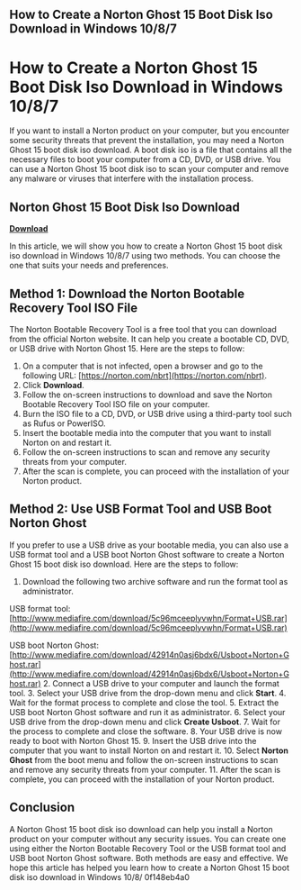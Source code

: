 ## How to Create a Norton Ghost 15 Boot Disk Iso Download in Windows 10/8/7

  
# How to Create a Norton Ghost 15 Boot Disk Iso Download in Windows 10/8/7
 
If you want to install a Norton product on your computer, but you encounter some security threats that prevent the installation, you may need a Norton Ghost 15 boot disk iso download. A boot disk iso is a file that contains all the necessary files to boot your computer from a CD, DVD, or USB drive. You can use a Norton Ghost 15 boot disk iso to scan your computer and remove any malware or viruses that interfere with the installation process.
 
## Norton Ghost 15 Boot Disk Iso Download


[**Download**](https://www.google.com/url?q=https%3A%2F%2Fblltly.com%2F2tKtUP&sa=D&sntz=1&usg=AOvVaw2NqHqSO_N1daRm4NSCveys)

 
In this article, we will show you how to create a Norton Ghost 15 boot disk iso download in Windows 10/8/7 using two methods. You can choose the one that suits your needs and preferences.
 
## Method 1: Download the Norton Bootable Recovery Tool ISO File
 
The Norton Bootable Recovery Tool is a free tool that you can download from the official Norton website. It can help you create a bootable CD, DVD, or USB drive with Norton Ghost 15. Here are the steps to follow:
 
1. On a computer that is not infected, open a browser and go to the following URL: [https://norton.com/nbrt](https://norton.com/nbrt).
2. Click **Download**.
3. Follow the on-screen instructions to download and save the Norton Bootable Recovery Tool ISO file on your computer.
4. Burn the ISO file to a CD, DVD, or USB drive using a third-party tool such as Rufus or PowerISO.
5. Insert the bootable media into the computer that you want to install Norton on and restart it.
6. Follow the on-screen instructions to scan and remove any security threats from your computer.
7. After the scan is complete, you can proceed with the installation of your Norton product.

## Method 2: Use USB Format Tool and USB Boot Norton Ghost
 
If you prefer to use a USB drive as your bootable media, you can also use a USB format tool and a USB boot Norton Ghost software to create a Norton Ghost 15 boot disk iso download. Here are the steps to follow:

1. Download the following two archive software and run the format tool as administrator.

USB format tool: [http://www.mediafire.com/download/5c96mceeplyvwhn/Format+USB.rar](http://www.mediafire.com/download/5c96mceeplyvwhn/Format+USB.rar)

USB boot Norton Ghost: [http://www.mediafire.com/download/42914n0asj6bdx6/Usboot+Norton+Ghost.rar](http://www.mediafire.com/download/42914n0asj6bdx6/Usboot+Norton+Ghost.rar)
2. Connect a USB drive to your computer and launch the format tool.
3. Select your USB drive from the drop-down menu and click **Start**.
4. Wait for the format process to complete and close the tool.
5. Extract the USB boot Norton Ghost software and run it as administrator.
6. Select your USB drive from the drop-down menu and click **Create Usboot**.
7. Wait for the process to complete and close the software.
8. Your USB drive is now ready to boot with Norton Ghost 15.
9. Insert the USB drive into the computer that you want to install Norton on and restart it.
10. Select **Norton Ghost** from the boot menu and follow the on-screen instructions to scan and remove any security threats from your computer.
11. After the scan is complete, you can proceed with the installation of your Norton product.

## Conclusion
 
A Norton Ghost 15 boot disk iso download can help you install a Norton product on your computer without any security issues. You can create one using either the Norton Bootable Recovery Tool or the USB format tool and USB boot Norton Ghost software. Both methods are easy and effective. We hope this article has helped you learn how to create a Norton Ghost 15 boot disk iso download in Windows 10/8/
 0f148eb4a0
